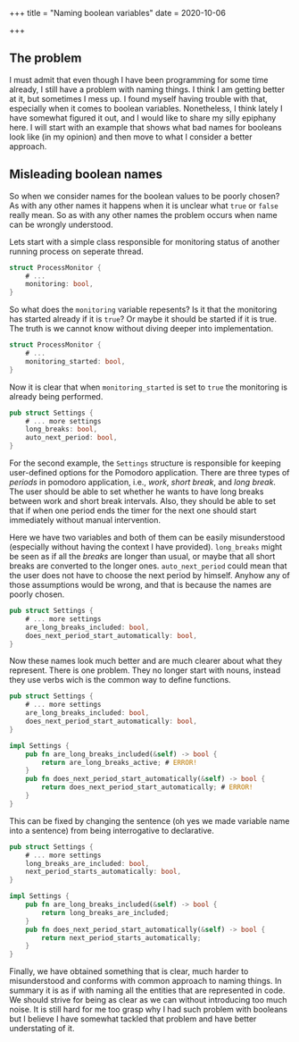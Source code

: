 +++
title = "Naming boolean variables"
date = 2020-10-06

+++

## The problem

I must admit that even though I have been programming for some time already,
I still have a problem with naming things. I think I am getting better
at it, but sometimes I mess up. I found myself having trouble with that,
especially when it comes to boolean variables. Nonetheless, I think lately
I have somewhat figured it out, and I would like to share my silly epiphany
here. I will start with an example that shows what bad names for booleans look
like (in my opinion) and then move to what I consider a better approach.

## Misleading boolean names

So when we consider names for the boolean values to be poorly chosen? As with
any other names it happens when it is unclear what `true` or `false` really
mean. So as with any other names the problem occurs when name can
be wrongly understood.

Lets start with a simple class responsible for monitoring status of
another running process on seperate thread.

```rust
struct ProcessMonitor {
    # ...
    monitoring: bool,
}

```

So what does the `monitoring` variable repesents? Is it that the monitoring
has started already if it is `true`? Or maybe it should be started if
it is true. The truth is we cannot know without diving deeper into
implementation.

```rust
struct ProcessMonitor {
    # ...
    monitoring_started: bool,
}

```

Now it is clear that when `monitoring_started` is set to `true` the
monitoring is already being performed.

```rust
pub struct Settings {
    # ... more settings
    long_breaks: bool,
    auto_next_period: bool,
}
```

For the second example, the `Settings` structure is responsible for keeping
user-defined options
for the Pomodoro application. There are three types of *periods* in pomodoro
application, i.e., *work*, *short break*, and *long break*.
The user should be able to set whether he wants
to have long breaks between work and short break intervals. Also, they should
be able to set that if when one period ends the timer for the next one should
start immediately without manual intervention.

Here we have two variables and both of them can be easily misunderstood
(especially without having the context I have provided). `long_breaks`
might be seen as if all the *breaks* are longer than usual, or maybe that
all short breaks are converted to the longer ones. `auto_next_period` could
mean that the user does not have to choose the next period by himself. Anyhow
any of those assumptions would be wrong, and that is because the names are
poorly chosen.

```rust
pub struct Settings {
    # ... more settings
    are_long_breaks_included: bool,
    does_next_period_start_automatically: bool,
}

```

Now these names look much better and are much clearer about what they
represent. There is one problem. They no longer start with nouns, instead
they use verbs wich is the common way to define functions.

```rust
pub struct Settings {
    # ... more settings
    are_long_breaks_included: bool,
    does_next_period_start_automatically: bool,
}

impl Settings {
    pub fn are_long_breaks_included(&self) -> bool {
        return are_long_breaks_active; # ERROR!
    }
    pub fn does_next_period_start_automatically(&self) -> bool {
        return does_next_period_start_automatically; # ERROR!
    }
}

```

This can be fixed by changing the sentence (oh yes we made variable name
into a sentence) from being interrogative to declarative.

```rust
pub struct Settings {
    # ... more settings
    long_breaks_are_included: bool,
    next_period_starts_automatically: bool,
}

impl Settings {
    pub fn are_long_breaks_included(&self) -> bool {
        return long_breaks_are_included;
    }
    pub fn does_next_period_start_automatically(&self) -> bool {
        return next_period_starts_automatically;
    }
}

```

Finally, we have obtained something that is clear, much harder to
misunderstood and conforms with common approach to naming things.
In summary it is as if with naming all the entities that are represented
in code. We should strive for being as clear as we can without introducing
too much noise. It is still hard for me too grasp why I had such problem
with booleans but I believe I have somewhat tackled that problem and
have better understating of it.
